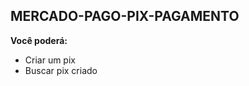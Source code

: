 ## MERCADO-PAGO-PIX-PAGAMENTO

<b>Você poderá:</b><br>

- Criar um pix<br>
- Buscar pix criado<br>
<!-- - Buscar pix recebido<br> -->
